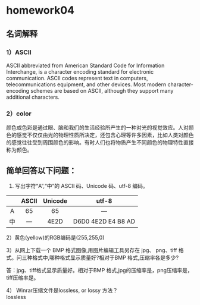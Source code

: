 # homework04

## 名词解释

### 1）ASCII

ASCII abbreviated from American Standard Code for Information Interchange, is a character encoding standard for electronic communication. ASCII codes represent text in computers, telecommunications equipment, and other devices. Most modern character-encoding schemes are based on ASCII, although they support many additional characters.

### 2）color

颜色或色彩是通过眼、脑和我们的生活经验所产生的一种对光的视觉效应。人对颜色的感觉不仅仅由光的物理性质所决定，还包含心理等许多因素，比如人类对颜色的感觉往往受到周围颜色的影响。有时人们也将物质产生不同颜色的物理特性直接称为颜色。

## 简单回答以下问题：

1) 写出字符“A”,“中”的 ASCII 码、Unicode 码、utf-8 编码。

|   | ASCII | Unicode | utf-8   |
|:--------------:|:--------------:|:--------------:|:--------------:|
| A | 65 | 65 |—
|中|   —   |  4E2D |D6D0 4E2D E4 B8 AD| 

2）黄色(yellow)的RGB编码是(255,255,0)

3）从网上下载一个 BMP 格式图像,用图片编辑工具另存在 jpg、 png、tiff 格式。问三种格式中,哪种格式显示质量好?相对于BMP 格式,压缩率各是多少?

答：jpg、tiff格式显示质量好。相对于BMP 格式,jpg的压缩率是，png压缩率是，tiff压缩率是。

4） Winrar压缩文件是lossless, or lossy 方法？<br/>
lossless